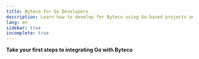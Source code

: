 ```yaml
---
title: Byteco for Go Developers
description: Learn how to develop for Byteco using Go-based projects and tooling
lang: en
sidebar: true
incomplete: true
---
```




**Take your first steps to integrating Go with Byteco**

